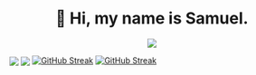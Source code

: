 <h1 align="center">👋 Hi, my name is Samuel. </h1> 

<p align="center">
  <a href="https://skillicons.dev">
    <img src="https://skillicons.dev/icons?i=linux,py,html,css,js,php,mysql,java" />
  </a>
</p>

<img  align="center"  src="https://github-readme-stats.anuraghazra1.vercel.app/api/top-langs/?username=Samnmy&theme=dark&hide_border=false&no-bg=true&no-frame=true&langs_count=10"/>
<img  align="center"  src="https://github-readme-stats.vercel.app/api?username=Samnmy&theme=dark&show_icons=true&count_private=true" />
<a href="https://git.io/streak-stats"><img src="https://streak-stats.demolab.com?user=Samnmy&theme=dark&border_radius=5&short_numbers=true&date_format=j%20M%5B%20Y%5D&mode=weekly" alt="GitHub Streak" /></a>
<a href="https://git.io/streak-stats"><img src="https://streak-stats.demolab.com?user=Samnmy&theme=midnight-purple&border_radius=5&date_format=M%20j%5B%2C%20Y%5D&mode=weekly" alt="GitHub Streak" /></a>
